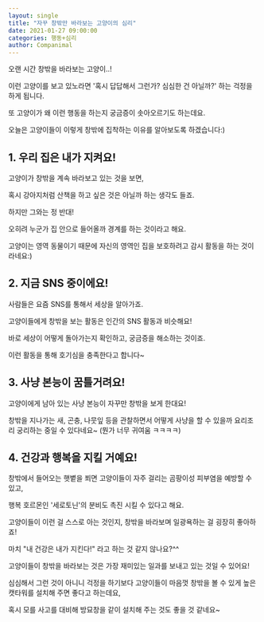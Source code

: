 ```yaml
---
layout: single
title: "자꾸 창밖만 바라보는 고양이의 심리"
date: 2021-01-27 09:00:00
categories: 행동+심리
author: Companimal
---
```


오랜 시간 창밖을 바라보는 고양이..!

이런 고양이를 보고 있노라면 '혹시 답답해서 그런가? 심심한 건 아닐까?' 하는 걱정을 하게 됩니다.

또 고양이가 왜 이런 행동을 하는지 궁금증이 솟아오르기도 하는데요.

오늘은 고양이들이 이렇게 창밖에 집착하는 이유를 알아보도록 하겠습니다:)

## 1. 우리 집은 내가 지켜요!

고양이가 창밖을 계속 바라보고 있는 것을 보면,

혹시 강아지처럼 산책을 하고 싶은 것은 아닐까 하는 생각도 들죠.

하지만 그와는 정 반대!

오히려 누군가 집 안으로 들어올까 경계를 하는 것이라고 해요.

고양이는 영역 동물이기 때문에 자신의 영역인 집을 보호하려고 감시 활동을 하는 것이라네요:)

## 2. 지금 SNS 중이에요!

사람들은 요즘 SNS를 통해서 세상을 알아가죠.

고양이들에게 창밖을 보는 활동은 인간의 SNS 활동과 비슷해요!

바로 세상이 어떻게 돌아가는지 확인하고, 궁금증을 해소하는 것이죠.

이런 활동을 통해 호기심을 충족한다고 합니다~

## 3. 사냥 본능이 꿈틀거려요!

고양이에게 남아 있는 사냥 본능이 자꾸만 창밖을 보게 한대요!

창밖을 지나가는 새, 곤충, 나뭇잎 등을 관찰하면서 어떻게 사냥을 할 수 있을까 요리조리 궁리하는 중일 수 있다네요~ (뭔가 너무 귀여움 ㅋㅋㅋㅋ)

## 4. 건강과 행복을 지킬 거예요!

창밖에서 들어오는 햇볕을 쬐면 고양이들이 자주 걸리는 곰팡이성 피부염을 예방할 수 있고,

행복 호르몬인 '세로토닌'의 분비도 촉진 시킬 수 있다고 해요.

고양이들이 이런 걸 스스로 아는 것인지, 창밖을 바라보며 일광욕하는 걸 굉장히 좋아하죠!

마치 "내 건강은 내가 지킨다!" 라고 하는 것 같지 않나요?^^

고양이들이 창밖을 바라보는 것은 가장 재미있는 일과를 보내고 있는 것일 수 있어요!

심심해서 그런 것이 아니니 걱정을 하기보다 고양이들이 마음껏 창밖을 볼 수 있게 높은 캣타워를 설치해 주면 좋다고 하는데요,

혹시 모를 사고를 대비해 방묘창을 같이 설치해 주는 것도 좋을 것 같네요~
